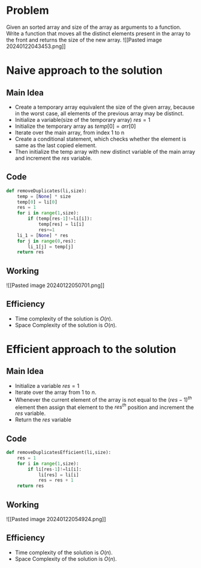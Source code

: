 # Problem

Given an sorted array and size of the array as arguments to a function. Write a function that moves all the distinct elements present in the array to the front and returns the size of the new array. 
![[Pasted image 20240122043453.png]]

# Naive approach to the solution
## Main Idea

- Create a temporary array equivalent the size of the given array, because in the worst case, all elements of the previous array may be distinct.
- Initialize a variable(size of the temporary array) $res=1$
- Initialize the temporary array as $temp[0] = arr[0]$
- Iterate over the main array, from index 1 to n
- Create a conditional statement, which checks whether the element is same as the last copied element.
- Then initialize the temp array with new distinct variable of the main array and increment the $res$ variable.

## Code
```python
def removeDuplicates(li,size):
    temp = [None] * size
    temp[0] = li[0]
    res = 1
    for i in range(1,size):
        if (temp[res-1]!=li[i]):
            temp[res] = li[i]
            res+=1
    li_1 = [None] * res
    for j in range(0,res):
        li_1[j] = temp[j]
    return res
```
## Working
![[Pasted image 20240122050701.png]]

## Efficiency
- Time complexity of the solution is $O(n)$.
- Space Complexity of the solution is $O(n)$.
# Efficient approach to the solution
## Main Idea
- Initialize a variable $res=1$
- Iterate over the array from 1 to $n$.
- Whenever the current element of the array is not equal to the $(res-1)^{th}$ element then assign that element to the $res^{th}$ position and increment the $res$ variable.
- Return the $res$ variable
## Code
```python
def removeDuplicatesEfficient(li,size):
    res = 1
    for i in range(1,size):
        if li[res-1]!=li[i]:
            li[res] = li[i]
            res = res + 1
    return res
```

## Working
![[Pasted image 20240122054924.png]]

## Efficiency

- Time complexity of the solution is $O(n)$.
- Space Complexity of the solution is $O(n)$.